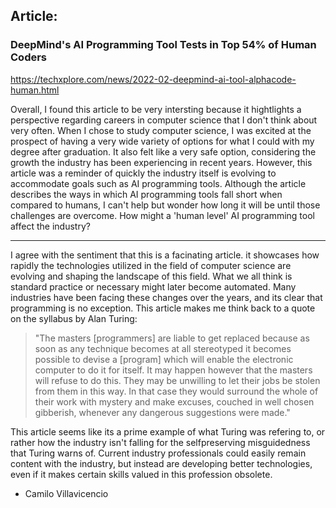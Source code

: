 ## Article:
### DeepMind's AI Programming Tool Tests in Top 54% of Human Coders
https://techxplore.com/news/2022-02-deepmind-ai-tool-alphacode-human.html

Overall, I found this article to be very intersting because it hightlights a perspective regarding careers in computer science that I don't think about very often. When I chose to study computer science, I was excited at the prospect of having a very wide variety of options for what I could with my degree after graduation. It also felt like a very safe option, considering the growth the industry has been experiencing in recent years. 
However, this article was a reminder of quickly the industry itself is evolving to accommodate goals such as AI programming tools. Although the article describes the ways in which AI programming tools fall short when compared to humans, I can't help but wonder how long it will be until those challenges are overcome. How might a 'human level' AI programming tool affect the industry? 

--- 

I agree with the sentiment that this is a facinating article. it showcases how rapidly the technologies utilized in the field of computer science are evolving and shaping the landscape of this field. What we all think is standard practice or necessary might later become automated. Many industries have been facing these changes over the years, and its clear that programming is no exception. This article makes me think back to a quote on the syllabus by Alan Turing:

> "The masters [programmers] are liable to get replaced because as soon as any technique becomes at all stereotyped it becomes possible to devise a [program] which will enable the electronic computer to do it for itself. It may happen however that the masters will refuse to do this. They may be unwilling to let their jobs be stolen from them in this way. In that case they would surround the whole of their work with mystery and make excuses, couched in well chosen gibberish, whenever any dangerous suggestions were made."

This article seems like its a prime example of what Turing was refering to, or rather how the industry isn't falling for the selfpreserving misguidedness that Turing warns of. Current industry professionals could easily remain content with the industry, but instead are developing better technologies, even if it makes certain skills valued in this profession obsolete.

- Camilo Villavicencio
